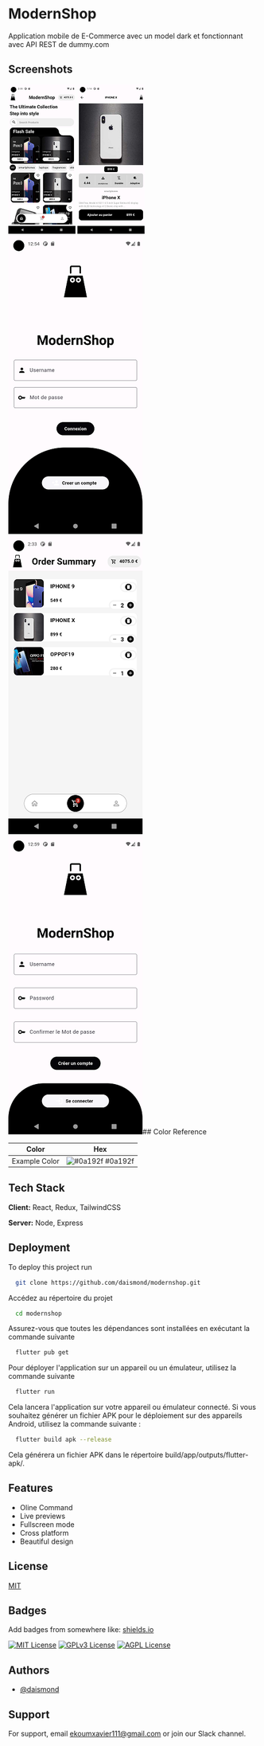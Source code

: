 
# ModernShop

Application mobile de E-Commerce avec un model dark et fonctionnant avec API REST de dummy.com


## Screenshots

![App Screenshot](https://github.com/daismond/modernshop/blob/main/screenshoot/home.png?raw=true)
![App Screenshot](https://github.com/daismond/modernshop/blob/main/screenshoot/detail.png?raw=true)
![App Screenshot](https://github.com/daismond/modernshop/blob/main/screenshoot/login.png?raw=true)
![App Screenshot](https://github.com/daismond/modernshop/blob/main/screenshoot/orders.png?raw=true)
![App Screenshot](https://github.com/daismond/modernshop/blob/main/screenshoot/signing.png?raw=true)## Color Reference

| Color             | Hex                                                                |
| ----------------- | ------------------------------------------------------------------ |
| Example Color | ![#0a192f](https://via.placeholder.com/10/0a192f?text=+) #0a192f |


## Tech Stack

**Client:** React, Redux, TailwindCSS

**Server:** Node, Express


## Deployment

To deploy this project run

```bash
  git clone https://github.com/daismond/modernshop.git
```
Accédez au répertoire du projet 
```bash
  cd modernshop
```
Assurez-vous que toutes les dépendances sont installées en exécutant la commande suivante
```bash
  flutter pub get
```
Pour déployer l'application sur un appareil ou un émulateur, utilisez la commande suivante 
```bash
  flutter run
```
Cela lancera l'application sur votre appareil ou émulateur connecté.
Si vous souhaitez générer un fichier APK pour le déploiement sur des appareils Android, utilisez la commande suivante :
```bash
  flutter build apk --release
```
Cela générera un fichier APK dans le répertoire build/app/outputs/flutter-apk/.
## Features

- Oline Command
- Live previews
- Fullscreen mode
- Cross platform
- Beautiful design


## License

[MIT](https://choosealicense.com/licenses/mit/)


## Badges

Add badges from somewhere like: [shields.io](https://shields.io/)

[![MIT License](https://img.shields.io/badge/License-MIT-green.svg)](https://choosealicense.com/licenses/mit/)
[![GPLv3 License](https://img.shields.io/badge/License-GPL%20v3-yellow.svg)](https://opensource.org/licenses/)
[![AGPL License](https://img.shields.io/badge/license-AGPL-blue.svg)](http://www.gnu.org/licenses/agpl-3.0)


## Authors

- [@daismond](https://www.github.com/daismond)


## Support

For support, email ekoumxavier111@gmail.com or join our Slack channel.


